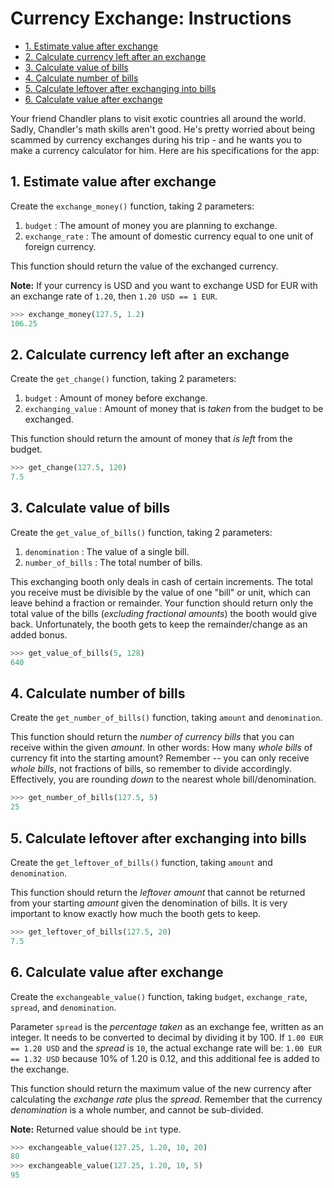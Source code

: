 # Currency Exchange: Instructions

- [1. Estimate value after exchange](#1-estimate-value-after-exchange)
- [2. Calculate currency left after an exchange](#2-calculate-currency-left-after-an-exchange)
- [3. Calculate value of bills](#3-calculate-value-of-bills)
- [4. Calculate number of bills](#4-calculate-number-of-bills)
- [5. Calculate leftover after exchanging into bills](#5-calculate-leftover-after-exchanging-into-bills)
- [6. Calculate value after exchange](#6-calculate-value-after-exchange)

Your friend Chandler plans to visit exotic countries all around the world.
Sadly, Chandler's math skills aren't good. He's pretty worried about being
scammed by currency exchanges during his trip - and he wants you to make a
currency calculator for him. Here are his specifications for the app:

## 1. Estimate value after exchange

Create the `exchange_money()` function, taking 2 parameters:

1. `budget` : The amount of money you are planning to exchange.
2. `exchange_rate` : The amount of domestic currency equal to one unit of
   foreign currency.

This function should return the value of the exchanged currency.

**Note:** If your currency is USD and you want to exchange USD for EUR with an
exchange rate of `1.20`, then `1.20 USD == 1 EUR`.

```python
>>> exchange_money(127.5, 1.2)
106.25
```

## 2. Calculate currency left after an exchange

Create the `get_change()` function, taking 2 parameters:

1. `budget` : Amount of money before exchange.
2. `exchanging_value` : Amount of money that is _taken_ from the budget to be
   exchanged.

This function should return the amount of money that _is left_ from the budget.

```python
>>> get_change(127.5, 120)
7.5
```

## 3. Calculate value of bills

Create the `get_value_of_bills()` function, taking 2 parameters:

1. `denomination` : The value of a single bill.
2. `number_of_bills` : The total number of bills.

This exchanging booth only deals in cash of certain increments. The total you
receive must be divisible by the value of one "bill" or unit, which can leave
behind a fraction or remainder. Your function should return only the total value
of the bills (_excluding fractional amounts_) the booth would give back.
Unfortunately, the booth gets to keep the remainder/change as an added bonus.

```python
>>> get_value_of_bills(5, 128)
640
```

## 4. Calculate number of bills

Create the `get_number_of_bills()` function, taking `amount` and `denomination`.

This function should return the _number of currency bills_ that you can receive
within the given _amount_. In other words: How many _whole bills_ of currency
fit into the starting amount? Remember -- you can only receive _whole bills_,
not fractions of bills, so remember to divide accordingly. Effectively, you are
rounding _down_ to the nearest whole bill/denomination.

```python
>>> get_number_of_bills(127.5, 5)
25
```

## 5. Calculate leftover after exchanging into bills

Create the `get_leftover_of_bills()` function, taking `amount` and
`denomination`.

This function should return the _leftover amount_ that cannot be returned from
your starting _amount_ given the denomination of bills. It is very important to
know exactly how much the booth gets to keep.

```python
>>> get_leftover_of_bills(127.5, 20)
7.5
```

## 6. Calculate value after exchange

Create the `exchangeable_value()` function, taking `budget`, `exchange_rate`,
`spread`, and `denomination`.

Parameter `spread` is the _percentage taken_ as an exchange fee, written as an
integer. It needs to be converted to decimal by dividing it by 100. If
`1.00 EUR == 1.20 USD` and the _spread_ is `10`, the actual exchange rate will
be: `1.00 EUR == 1.32 USD` because 10% of 1.20 is 0.12, and this additional fee
is added to the exchange.

This function should return the maximum value of the new currency after
calculating the _exchange rate_ plus the _spread_. Remember that the currency
_denomination_ is a whole number, and cannot be sub-divided.

**Note:** Returned value should be `int` type.

```python
>>> exchangeable_value(127.25, 1.20, 10, 20)
80
>>> exchangeable_value(127.25, 1.20, 10, 5)
95
```
